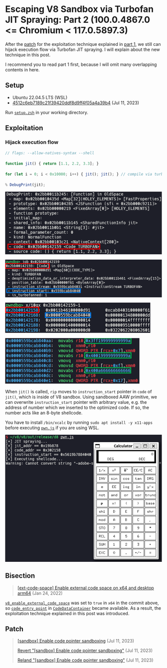 # Escaping V8 Sandbox via Turbofan JIT Spraying: Part 2 (100.0.4867.0 <= Chromium < 117.0.5897.3)

After the [patch](https://chromium.googlesource.com/v8/v8/+/7fc4868e477cc7cb7ef8c304fff214ea83498e7a) for the exploitation technique explained in [part 1](https://aaronsjcho.github.io/Escaping-V8-Sandbox-via-Turbofan-JIT-Spraying-Part-1/), we still can hijack execution flow via Turbofan JIT spraying. I will explain about the new technique in this post.

I recommend you to read part 1 first, because I will omit many overlapping contents in here.

## Setup

- Ubuntu 22.04.5 LTS (WSL)
- [4512c6eb7189c21f39420ddf8d9ff4f05a4a39b4](https://chromium.googlesource.com/v8/v8/+/4512c6eb7189c21f39420ddf8d9ff4f05a4a39b4) (Jul 11, 2023)

Run [`setup.zsh`](./setup.zsh) in your working directory.

## Exploitation

### Hijack execution flow

```js
// flags: --allow-natives-syntax --shell

function jit() { return [1.1, 2.2, 3.3]; }

for (let i = 0; i < 0x10000; i++) { jit(); jit(); } // compile via turbofan

% DebugPrint(jit);
```

![](img/1.png)

![](img/2.png)

![](img/3.png)

![](img/4.png)

When `jit()` is called, `rip` moves to `instruction_start` pointer in `code` of `jit()`, which is inside of V8 sandbox. Using sandboxed AAW primitive, we can overwrite `instruction_start` pointer with arbitrary value, e.g. the address of number which we inserted to the optimized code. If so, the number acts like an 8-byte shellcode.

You have to install `/bin/xcalc` by running `sudo apt install -y x11-apps` before executing [`pwn.js`](./pwn.js) if you are using WSL.

![](img/5.png)

## Bisection

> [[ext-code-space] Enable external code space on x64 and desktop arm64](https://chromium.googlesource.com/v8/v8/+/7fc4868e477cc7cb7ef8c304fff214ea83498e7a) (Jan 24, 2022)

[`v8_enable_external_code_space`](https://source.chromium.org/chromium/v8/v8/+/7fc4868e477cc7cb7ef8c304fff214ea83498e7a:BUILD.gn;l=415) was set to `true` in `x64` in the commit above, so [`code_entry_point`](https://source.chromium.org/chromium/v8/v8/+/7fc4868e477cc7cb7ef8c304fff214ea83498e7a:src/objects/code.h;l=86) in [`CodeDataContainer`](https://source.chromium.org/chromium/v8/v8/+/7fc4868e477cc7cb7ef8c304fff214ea83498e7a:src/objects/code.h;l=46) became available. As a result, the exploitation technique explained in this post was introduced.

## Patch

> [[sandbox] Enable code pointer sandboxing](https://chromium.googlesource.com/v8/v8/+/c8d039b05081b474ef751411a5c76ca01900e49a) (Jul 11, 2023)
>
> [Revert "[sandbox] Enable code pointer sandboxing"](https://chromium.googlesource.com/v8/v8/+/bc795ebd90a5a7c957b644da5fac369eb88aa87a) (Jul 11, 2023)
>
> [Reland "[sandbox] Enable code pointer sandboxing"](https://chromium.googlesource.com/v8/v8/+/7df23d5163a10a12e4b4262dd4e78cfb7ec97be0) (Jul 11, 2023)

